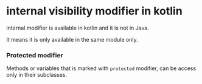 # internal visibility modifier in kotlin

internal modifier is available in kotlin and it is not in Java.

It means it is only available in the same module only.



### Protected modifier

Methods or variables that is marked with `protected` modifier, can be access only in their subclasses.
